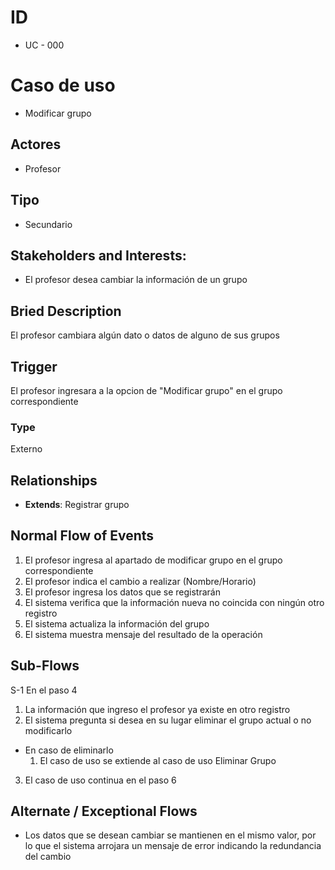 # ID
- UC - 000
  
# Caso de uso
 * Modificar grupo
   
## Actores
 * Profesor
    
## Tipo 
 * Secundario
   
## Stakeholders and Interests:
- El profesor desea cambiar la información de un grupo 
  
  
## Bried Description
El profesor cambiara algún dato o datos de alguno de sus grupos

## Trigger
El profesor ingresara a la opcion de "Modificar grupo" en el grupo correspondiente

### Type
Externo

## Relationships
- **Extends**: Registrar grupo

## Normal Flow of Events
1. El profesor ingresa al apartado de modificar grupo en el grupo correspondiente
2. El profesor indica el cambio a realizar (Nombre/Horario)
3. El profesor ingresa los datos que se registrarán
4. El sistema verifica que la información nueva no coincida con ningún otro registro
5. El sistema actualiza la información del grupo
6. El sistema muestra mensaje del resultado de la operación

## Sub-Flows

S-1 En el paso 4
1. La información que ingreso el profesor ya existe en otro registro
2. El sistema pregunta si desea en su lugar eliminar el grupo actual o no modificarlo
  - En caso de eliminarlo
    1. El caso de uso se extiende al caso de uso Eliminar Grupo
3. El caso de uso continua en el paso 6

## Alternate / Exceptional Flows
- Los datos que se desean cambiar se mantienen en el mismo valor, por lo que el sistema arrojara un mensaje de error indicando la redundancia del cambio
